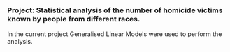 ### Project: Statistical analysis of the number of homicide victims known by people from different races.

In the current project Generalised Linear Models were used to perform the analysis.

